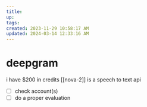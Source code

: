```yaml
---
title:
up: 
tags: 
created: 2023-11-29 10:58:17 AM
updated: 2024-03-14 12:33:16 AM
---
```

# deepgram
i have $200 in credits 
[[nova-2]] is a speech to text api 

- [ ] check account(s)
- [ ] do a proper evaluation